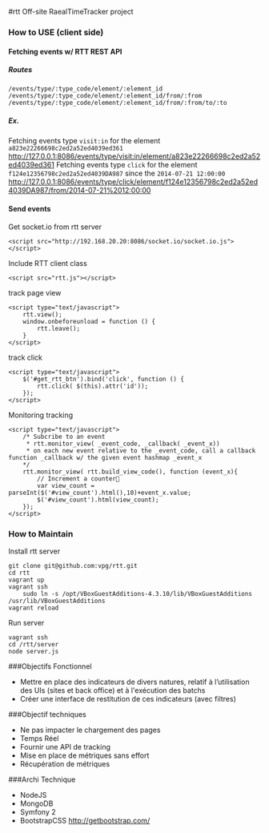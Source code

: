 #rtt
Off-site RaealTimeTracker project

### How to USE (client side)
#### Fetching events w/ RTT REST API
##### Routes
	/events/type/:type_code/element/:element_id 
	/events/type/:type_code/element/:element_id/from/:from
	/events/type/:type_code/element/:element_id/from/:from/to/:to
##### Ex.
Fetching events type ```visit:in``` for the element ```a823e22266698c2ed2a52ed4039ed361```
	http://127.0.0.1:8086/events/type/visit:in/element/a823e22266698c2ed2a52ed4039ed361
Fetching events type ```click``` for the element ```f124e12356798c2ed2a52ed4039DA987``` since the ```2014-07-21 12:00:00```
	http://127.0.0.1:8086/events/type/click/element/f124e12356798c2ed2a52ed4039DA987/from/2014-07-21%2012:00:00
 
#### Send events
Get socket.io from rtt server

	<script src="http://192.168.20.20:8086/socket.io/socket.io.js"></script>        

Include RTT client class
	
	<script src="rtt.js"></script>        

track page view
	
	<script type="text/javascript">
		rtt.view();
		window.onbeforeunload = function () {
			rtt.leave();
		}
	</script>
    
track click
	
	<script type="text/javascript">
		$('#get_rtt_btn').bind('click', function () {
			rtt.click( $(this).attr('id'));
		});
	</script>
    
Monitoring tracking
	
	<script type="text/javascript">
		/* Subcribe to an event
		 * rtt.monitor_view( _event_code, _callback( _event_x))
		 * on each new event relative to the _event_code, call a callback function _callback w/ the given event hashmap _event_x
		*/
		rtt.monitor_view( rtt.build_view_code(), function (event_x){
			// Increment a counter
			var view_count = parseInt($('#view_count').html(),10)+event_x.value;
			$('#view_count').html(view_count);
		});
	</script>


### How to Maintain
Install rtt server

	git clone git@github.com:vpg/rtt.git
	cd rtt
	vagrant up
	vagrant ssh
		sudo ln -s /opt/VBoxGuestAdditions-4.3.10/lib/VBoxGuestAdditions /usr/lib/VBoxGuestAdditions
	vagrant reload
Run server

	vagrant ssh
	cd /rtt/server
	node server.js
	
	
###Objectifs Fonctionnel
 * Mettre en place des indicateurs de divers natures, relatif à l’utilisation des UIs (sites et back office) et à l'exécution des batchs
 * Créer une interface de restitution de ces indicateurs (avec filtres)
	
###Objectif techniques
 * Ne pas impacter le chargement des pages
 * Temps Réel
 * Fournir une API de tracking 
 * Mise en place de métriques sans effort
 * Récupération de métriques

###Archi Technique
 * NodeJS
 * MongoDB
 * Symfony 2
 * BootstrapCSS http://getbootstrap.com/
